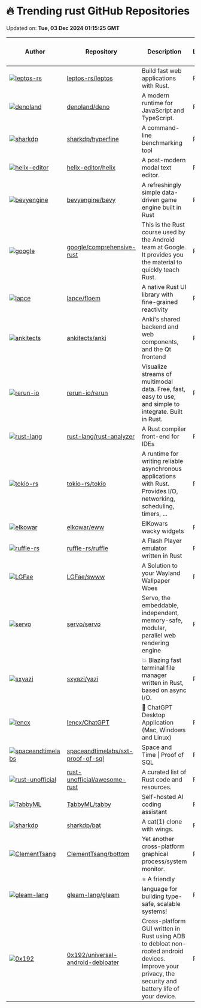 # 🔥 Trending rust GitHub Repositories

Updated on: **Tue, 03 Dec 2024 01:15:25 GMT**

| Author | Repository | Description | Language | ⭐ Total Stars | 🌟 Stars Today |
|--------|------------|-------------|----------|----------------|----------------|
| [![leptos-rs](https://avatars.githubusercontent.com/u/286622?s=40&v=4)](https://github.com/leptos-rs) | [leptos-rs/leptos](https://github.com/leptos-rs/leptos) | Build fast web applications with Rust. | Rust | 16579 | 39 |
| [![denoland](https://avatars.githubusercontent.com/u/13602871?s=40&v=4)](https://github.com/denoland) | [denoland/deno](https://github.com/denoland/deno) | A modern runtime for JavaScript and TypeScript. | Rust | 98223 | 31 |
| [![sharkdp](https://avatars.githubusercontent.com/u/4209276?s=40&v=4)](https://github.com/sharkdp) | [sharkdp/hyperfine](https://github.com/sharkdp/hyperfine) | A command-line benchmarking tool | Rust | 23056 | 49 |
| [![helix-editor](https://avatars.githubusercontent.com/u/1372918?s=40&v=4)](https://github.com/helix-editor) | [helix-editor/helix](https://github.com/helix-editor/helix) | A post-modern modal text editor. | Rust | 34064 | 21 |
| [![bevyengine](https://avatars.githubusercontent.com/u/2694663?s=40&v=4)](https://github.com/bevyengine) | [bevyengine/bevy](https://github.com/bevyengine/bevy) | A refreshingly simple data-driven game engine built in Rust | Rust | 36675 | 116 |
| [![google](https://avatars.githubusercontent.com/u/89623?s=40&v=4)](https://github.com/google) | [google/comprehensive-rust](https://github.com/google/comprehensive-rust) | This is the Rust course used by the Android team at Google. It provides you the material to quickly teach Rust. | Rust | 28044 | 12 |
| [![lapce](https://avatars.githubusercontent.com/u/1169480?s=40&v=4)](https://github.com/lapce) | [lapce/floem](https://github.com/lapce/floem) | A native Rust UI library with fine-grained reactivity | Rust | 3091 | 7 |
| [![ankitects](https://avatars.githubusercontent.com/u/180542?s=40&v=4)](https://github.com/ankitects) | [ankitects/anki](https://github.com/ankitects/anki) | Anki's shared backend and web components, and the Qt frontend | Rust | 19106 | 14 |
| [![rerun-io](https://avatars.githubusercontent.com/u/1220815?s=40&v=4)](https://github.com/rerun-io) | [rerun-io/rerun](https://github.com/rerun-io/rerun) | Visualize streams of multimodal data. Free, fast, easy to use, and simple to integrate. Built in Rust. | Rust | 7042 | 195 |
| [![rust-lang](https://avatars.githubusercontent.com/in/1847?s=40&v=4)](https://github.com/rust-lang) | [rust-lang/rust-analyzer](https://github.com/rust-lang/rust-analyzer) | A Rust compiler front-end for IDEs | Rust | 14380 | 9 |
| [![tokio-rs](https://avatars.githubusercontent.com/u/33116358?s=40&v=4)](https://github.com/tokio-rs) | [tokio-rs/tokio](https://github.com/tokio-rs/tokio) | A runtime for writing reliable asynchronous applications with Rust. Provides I/O, networking, scheduling, timers, ... | Rust | 27225 | 13 |
| [![elkowar](https://avatars.githubusercontent.com/u/5300871?s=40&v=4)](https://github.com/elkowar) | [elkowar/eww](https://github.com/elkowar/eww) | ElKowars wacky widgets | Rust | 9498 | 8 |
| [![ruffle-rs](https://avatars.githubusercontent.com/u/108736?s=40&v=4)](https://github.com/ruffle-rs) | [ruffle-rs/ruffle](https://github.com/ruffle-rs/ruffle) | A Flash Player emulator written in Rust | Rust | 15796 | 9 |
| [![LGFae](https://avatars.githubusercontent.com/u/73939669?s=40&v=4)](https://github.com/LGFae) | [LGFae/swww](https://github.com/LGFae/swww) | A Solution to your Wayland Wallpaper Woes | Rust | 2430 | 12 |
| [![servo](https://avatars.githubusercontent.com/u/1323194?s=40&v=4)](https://github.com/servo) | [servo/servo](https://github.com/servo/servo) | Servo, the embeddable, independent, memory-safe, modular, parallel web rendering engine | Rust | 28586 | 11 |
| [![sxyazi](https://avatars.githubusercontent.com/u/17523360?s=40&v=4)](https://github.com/sxyazi) | [sxyazi/yazi](https://github.com/sxyazi/yazi) | 💥 Blazing fast terminal file manager written in Rust, based on async I/O. | Rust | 17028 | 23 |
| [![lencx](https://avatars.githubusercontent.com/u/16164244?s=40&v=4)](https://github.com/lencx) | [lencx/ChatGPT](https://github.com/lencx/ChatGPT) | 🔮 ChatGPT Desktop Application (Mac, Windows and Linux) | Rust | 53074 | 14 |
| [![spaceandtimelabs](https://avatars.githubusercontent.com/u/7530828?s=40&v=4)](https://github.com/spaceandtimelabs) | [spaceandtimelabs/sxt-proof-of-sql](https://github.com/spaceandtimelabs/sxt-proof-of-sql) | Space and Time \| Proof of SQL | Rust | 2840 | 48 |
| [![rust-unofficial](https://avatars.githubusercontent.com/u/38532?s=40&v=4)](https://github.com/rust-unofficial) | [rust-unofficial/awesome-rust](https://github.com/rust-unofficial/awesome-rust) | A curated list of Rust code and resources. | Rust | 47310 | 21 |
| [![TabbyML](https://avatars.githubusercontent.com/u/388154?s=40&v=4)](https://github.com/TabbyML) | [TabbyML/tabby](https://github.com/TabbyML/tabby) | Self-hosted AI coding assistant | Rust | 22094 | 17 |
| [![sharkdp](https://avatars.githubusercontent.com/u/4209276?s=40&v=4)](https://github.com/sharkdp) | [sharkdp/bat](https://github.com/sharkdp/bat) | A cat(1) clone with wings. | Rust | 49927 | 16 |
| [![ClementTsang](https://avatars.githubusercontent.com/u/34804052?s=40&v=4)](https://github.com/ClementTsang) | [ClementTsang/bottom](https://github.com/ClementTsang/bottom) | Yet another cross-platform graphical process/system monitor. | Rust | 10371 | 8 |
| [![gleam-lang](https://avatars.githubusercontent.com/u/6134406?s=40&v=4)](https://github.com/gleam-lang) | [gleam-lang/gleam](https://github.com/gleam-lang/gleam) | ⭐️ A friendly language for building type-safe, scalable systems! | Rust | 18159 | 10 |
| [![0x192](https://avatars.githubusercontent.com/u/55300518?s=40&v=4)](https://github.com/0x192) | [0x192/universal-android-debloater](https://github.com/0x192/universal-android-debloater) | Cross-platform GUI written in Rust using ADB to debloat non-rooted android devices. Improve your privacy, the security and battery life of your device. | Rust | 15790 | 9 |
